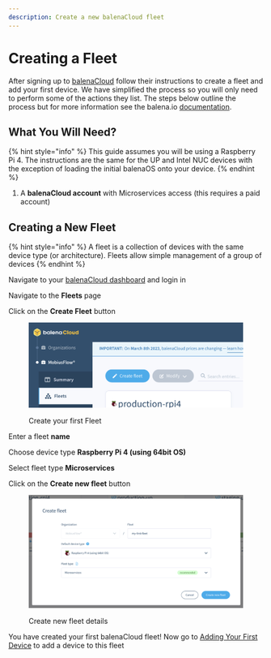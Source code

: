 ```yaml
---
description: Create a new balenaCloud fleet
---
```


# Creating a Fleet

After signing up to [balenaCloud](https://www.balena.io/cloud) follow their instructions to create a fleet and add your first device. We have simplified the process so you will only need to perform some of the actions they list. The steps below outline the process but for more information see the balena.io [documentation](https://docs.balena.io/learn/getting-started/raspberrypi3/nodejs/#create-a-fleet).

## What You Will Need?

{% hint style="info" %}
This guide assumes you will be using a Raspberry Pi 4. The instructions are the same for the UP and Intel NUC devices with the exception of loading the initial balenaOS onto your device.
{% endhint %}

1. A **balenaCloud account** with Microservices access (this requires a paid account)

## Creating a New Fleet

{% hint style="info" %}
A fleet is a collection of devices with the same device type (or architecture). Fleets allow simple management of a group of devices
{% endhint %}

Navigate to your [balenaCloud dashboard](https://dashboard.balena-cloud.com/?) and login in

Navigate to the **Fleets** page

Click on the **Create Fleet** button

<figure><img src="../../.gitbook/assets/Balena Create Fleet.png" alt=""><figcaption><p>Create your first Fleet</p></figcaption></figure>

Enter a fleet **name**

Choose device type **Raspberry Pi 4 (using 64bit OS)**

Select fleet type **Microservices**

Click on the **Create new fleet** button

<figure><img src="../../.gitbook/assets/Balena Create Fleet Details.png" alt=""><figcaption><p>Create new fleet details</p></figcaption></figure>

You have created your first balenaCloud fleet! Now go to [Adding Your First Device](adding-your-first-device.md) to add a device to this fleet
